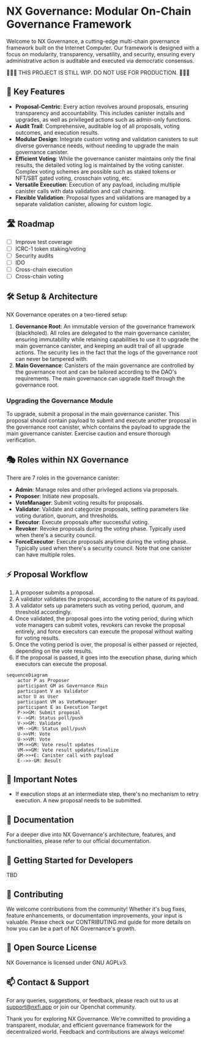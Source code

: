 # NX Governance: Modular On-Chain Governance Framework

Welcome to NX Governance, a cutting-edge multi-chain governance framework built on the Internet Computer. Our framework is designed with a focus on modularity, transparency, versatility, and security, ensuring every administrative action is auditable and executed via democratic consensus.

🚨🚨🚨 THIS PROJECT IS STILL WIP. DO NOT USE FOR PRODUCTION. 🚨🚨🚨

## 🌟 Key Features

- **Proposal-Centric**: Every action revolves around proposals, ensuring transparency and accountability. This includes canister installs and upgrades, as well as privileged actions such as admin-only functions.
- **Audit Trail**: Comprehensive, auditable log of all proposals, voting outcomes, and execution results.
- **Modular Design**: Integrate custom voting and validation canisters to suit diverse governance needs, without needing to upgrade the main governance canister.
- **Efficient Voting**: While the governance canister maintains only the final results, the detailed voting log is maintained by the voting canister. Complex voting schemes are possible such as staked tokens or NFT/SBT gated voting, crosschain voting, etc.
- **Versatile Execution**: Execution of any payload, including multiple canister calls with data validation and call chaining.
- **Flexible Validation**: Proposal types and validations are managed by a separate validation canister, allowing for custom logic.

## 🛣️ Roadmap

- [ ] Improve test coverage
- [ ] ICRC-1 token staking/voting
- [ ] Security audits
- [ ] IDO
- [ ] Cross-chain execution
- [ ] Cross-chain voting
  
## 🛠️ Setup & Architecture

NX Governance operates on a two-tiered setup:

1. **Governance Root**: An immutable version of the governance framework (blackholed). All roles are delegated to the main governance canister, ensuring immutability while retaining capabilities to use it to upgrade the main governance canister, and keeping an audit trail of all upgrade actions. The security lies in the fact that the logs of the governance root can never be tampered with.
2. **Main Governance**: Canisters of the main governance are controlled by the governance root and can be tailored according to the DAO's requirements. The main governance can upgrade itself through the governance root.

### Upgrading the Governance Module

To upgrade, submit a proposal in the main governance canister. This proposal should contain payload to submit and execute another proposal in the governance root canister, which contains the payload to upgrade the main governance canister. Exercise caution and ensure thorough verification.

## 🎭 Roles within NX Governance

There are 7 roles in the governance canister:

- **Admin**: Manage roles and other privileged actions via proposals.
- **Proposer**: Initiate new proposals.
- **VoteManager**: Submit voting results for proposals.
- **Validator**: Validate and categorize proposals, setting parameters like voting duration, quorum, and thresholds.
- **Executor**: Execute proposals after successful voting.
- **Revoker**: Revoke proposals during the voting phase. Typically used when there's a security council.
- **ForceExecutor**: Execute proposals anytime during the voting phase. Typically used when there's a security council.
Note that one canister can have multiple roles.

## ⚡️ Proposal Workflow

1. A proposer submits a proposal.
2. A validator validates the proposal, according to the nature of its payload.
3. A validator sets up parameters such as voting period, quorum, and threshold accordingly.
4. Once validated, the proposal goes into the voting period, during which vote managers can submit votes,
revokers can revoke the proposal entirely, and force executors can execute the proposal without waiting for voting results.
5. Once the voting period is over, the proposal is either passed or rejected, depending on the vote results.
6. If the proposal is passed, it goes into the execution phase, during which executors can execute the proposal.

```mermaid
sequenceDiagram
    actor P as Proposer
    participant GM as Governance Main
    participant V as Validator
    actor U as User
    participant VM as VoteManager
    participant E as Execution Target
    P->>GM: Submit proposal
    V-->GM: Status poll/push
    V->>GM: Validate
    VM-->GM: Status poll/push
    U->>VM: Vote
    U->>VM: Vote
    VM->>GM: Vote result updates
    VM->>GM: Vote result updates/finalize
    GM->>+E: Canister call with payload
    E-->>-GM: Result
```

## 🚩 Important Notes

- If execution stops at an intermediate step, there's no mechanism to retry execution. A new proposal needs to be submitted.

## 📖 Documentation

For a deeper dive into NX Governance's architecture, features, and functionalities, please refer to our official documentation. 

## 🚀 Getting Started for Developers

TBD

## 🤝 Contributing

We welcome contributions from the community! Whether it's bug fixes, feature enhancements, or documentation improvements, your input is valuable. Please check our CONTRIBUTING.md guide for more details on how you can be a part of NX Governance's growth.

## 📜 Open Source License

NX Governance is licensed under GNU AGPLv3.

## 📫 Contact & Support

For any queries, suggestions, or feedback, please reach out to us at support@nxfi.app or join our Openchat community.

Thank you for exploring NX Governance. We're committed to providing a transparent, modular, and efficient governance framework for the decentralized world. Feedback and contributions are always welcome!
